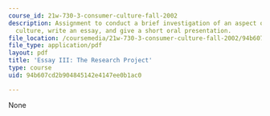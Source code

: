 ```yaml
---
course_id: 21w-730-3-consumer-culture-fall-2002
description: Assignment to conduct a brief investigation of an aspect of consumer
  culture, write an essay, and give a short oral presentation.
file_location: /coursemedia/21w-730-3-consumer-culture-fall-2002/94b607cd2b904845142e4147ee0b1ac0_essay_iii.pdf
file_type: application/pdf
layout: pdf
title: 'Essay III: The Research Project'
type: course
uid: 94b607cd2b904845142e4147ee0b1ac0

---
```

None